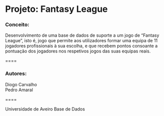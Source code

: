 # Projeto: Fantasy League

### Conceito: 
Desenvolvimento de uma base de dados de suporte a um jogo de “Fantasy League”, isto é, jogo que permite aos utilizadores formar uma equipa de 11 jogadores profissionais à sua escolha, e que recebem pontos consoante a pontuação dos jogadores nos respetivos jogos das suas equipas reais.

====

### Autores:
Diogo Carvalho<br/>
Pedro Amaral

====

Universidade de Aveiro
Base de Dados
